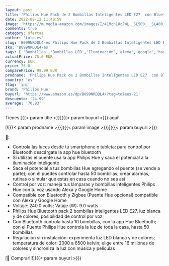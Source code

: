```yaml
---
layout: post
title: 'Philips Hue Pack de 2 Bombillas Inteligentes LED E27  con Bluetooth  Luz Blanca y Color  Compatible con Alexa y Google Home'
date: 2022-09-12 11:40:59
image: 'https://m.media-amazon.com/images/I/41Mch1UcJWL._SL500_._SL400_.jpg'
comments: true
category: ofertas
author: 'tole.es'
slug: 'B099NRDQL4-es Philips Hue Pack de 2 Bombillas Inteligentes LED E27 con...'
sku: 'B099NRDQL4-es'
tags: [ 'Bombillas','Bombillas LED','Iluminación','alexa','google','home','hue','philips','philips hue','🇪🇸', ]
actualPrice: 75.0 EUR
currency: EUR
price: 75.0
comparePrice: 99.99 EUR
prodname: 'Philips Hue Pack de 2 Bombillas Inteligentes LED E27  con Bluetooth  Luz Blanca y Color  Compatible con Alexa y Google Home'
country: 'es'
flag: '🇪🇸'
brand: 'Philips Hue'
buyurl: 'https://www.amazon.es/dp/B099NRDQL4/?tag=tolees-21'
descuento: '24.99'
average: '70.93'
---
```


Tienes [{{< param title >}}]({{< param buyurl >}}) aqui!

[![{{< param prodname >}}]({{< param image >}})]({{< param buyurl >}})

🔎:

- Controla las luces desde tu smartphone o tableta: para control por Bluetooth descárgate la app hue bluetooth
- Si utilizas el puente usa la app Philips Hue y saca el potencial a la iluminación inteligente
- Saca el potencial a tus bombillas Hue agregando el puente (se vende a parte); con él puedes controlar hasta 50 bombillas, crear alarmas, rutinas o simular que estás en casa cuando no sea así
- Control por voz: maneja tus lámparas y bombillas inteligentes Philips Hue con tu voz usando Alexa y Google Home
- Compatible con Bluetooth y Zigbee (Puente Hue opcional) compatible con Alexa y Google Home
- Voltaje: 240.0 volts; Vataje (W): 9.0 watts
- Philips Hue Bluetooth pack 2 bombillas inteligentes LED E27, luz blanca y de colores, posibilidad de control por voz
- Con Bluetooth controla hasta 10 bombillas, con la app Hue Bluetooth; con el Puente Philips Hue controla la luz de toda la casa, hasta 50 bombillas
- Regulación sin instalación: experimenta luz LED blanca y de colores; temperatura de color: 2000 a 6500 kelvin; elige entre 16 millones de colores y sincroniza la luz con música y películas

[🛒 Comprar!!!]({{< param buyurl >}})
